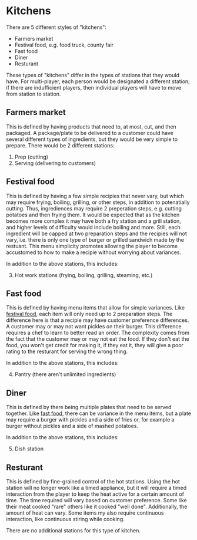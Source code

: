 # Kitchens

There are 5 different styles of "kitchens":
 * Farmers market
 * Festival food, e.g. food truck, county fair
 * Fast food
 * Diner
 * Resturant

These types of "kitchens" differ in the types of stations that they would have. For multi-player, each person would be designated a different station; if there are indufficient players, then individual players will have to move from station to station.

## Farmers market

This is defined by having products that need to, at most, cut, and then packaged. A package/plate to be delivered to a customer could have several different types of ingredients, but they would be very simple to prepare. There would be 2 different stations:

 1. Prep (cutting)
 2. Serving (delivering to customers)

## Festival food

This is defined by having a few simple recipies that never vary, but which may require frying, boiling, grilling, or other steps, in addition to potenatially cutting. Thus, ingrediences may require 2 preperation steps, e.g. cutting potatoes and then frying them. It would be expected that as the kitchen becomes more complex it may have both a fry station and a grill station, and higher levels of difficulty would include boiling and more. Still, each ingredient will be capped at two preparation steps and the recipies will not vary, i.e. there is only one type of burger or grilled sandwich made by the restuant. This menu simplicity promotes allowing the player to become accustomed to how to make a recipie without worrying about variances.

In addition to the above stations, this includes:

 3. Hot work stations (frying, boiling, grilling, steaming, etc.)

## Fast food

This is defined by having menu items that allow for simple variances. Like [festival food](kitchens.md#festival-food), each item will only need up to 2 preparation steps. The difference here is that a recipie may have customer preference differences. A customer may or may not want pickles on their burger. This difference requires a chef to learn to better read an order. The complexity comes from the fact that the customer may or may not eat the food. If they don't eat the food, you won't get credit for making it, if they eat it, they will give a poor rating to the resturant for serving the wrong thing.

In addition to the above stations, this includes:

 4. Pantry (there aren't unlimited ingredients)

## Diner

This is defined by there being multiple plates that need to be served together. Like [fast food](kitchens.md#fast-food), there can be variance in the menu items, but a plate may require a burger with pickles and a side of fries or, for example a burger without pickles and a side of mashed potatoes.

In addition to the above stations, this includes:

 5. Dish station

## Resturant

This is defined by fine-grained control of the hot stations. Using the hot station will no longer work like a timed appliance, but it will require a timed interaction from the player to keep the heat active for a certain amount of time. The time required will vary based on customer preference. Some like their meat cooked "rare" others like it cooked "well done". Additionally, the amount of heat can vary. Some items my also require continuous interaction, like continuous stiring while cooking.

There are no additional stations for this type of kitchen.
